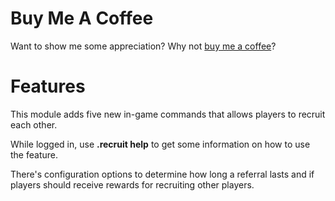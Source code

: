 # Buy Me A Coffee
Want to show me some appreciation? Why not [buy me a coffee](https://www.buymeacoffee.com/noisiver)?

# Features
This module adds five new in-game commands that allows players to recruit each other.

While logged in, use **.recruit help** to get some information on how to use the feature.

There's configuration options to determine how long a referral lasts and if players should receive rewards for recruiting other players.

